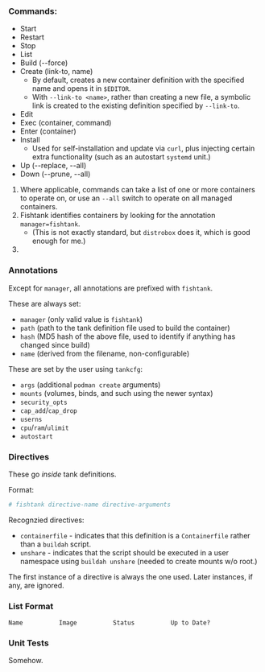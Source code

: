 ### Commands:
- Start
- Restart
- Stop
- List
- Build (--force)
- Create (link-to, name)
    - By default, creates a new container definition with the specified name and opens it in `$EDITOR`.
    - With `--link-to <name>`, rather than creating a new file, a symbolic link is created to the existing definition specified by `--link-to`. 
- Edit
- Exec (container, command)
- Enter (container)
- Install
    - Used for self-installation and update via `curl`, plus injecting certain extra functionality (such as an autostart `systemd` unit.)
- Up (--replace, --all)
- Down (--prune, --all)

1. Where applicable, commands can take a list of one or more containers to operate on, or use an `--all` switch to operate on all managed containers.
2. Fishtank identifies containers by looking for the annotation `manager=fishtank`. 
    - (This is not exactly standard, but `distrobox` does it, which is good enough for me.)
3. 

### Annotations
Except for `manager`, all annotations are prefixed with `fishtank`.

These are always set:
- `manager` (only valid value is `fishtank`)
- `path` (path to the tank definition file used to build the container)
- `hash` (MD5 hash of the above file, used to identify if anything has changed since build)
- `name` (derived from the filename, non-configurable)

These are set by the user using `tankcfg`:
- `args` (additional `podman create` arguments)
- `mounts` (volumes, binds, and such using the newer syntax)
- `security_opts`
- `cap_add`/`cap_drop`
- `userns`
- `cpu`/`ram`/`ulimit`
- `autostart`

### Directives
These go *inside* tank definitions.

Format:
```sh
# fishtank directive-name directive-arguments
```

Recognzied directives:
- `containerfile` - indicates that this definition is a `Containerfile` rather than a `buildah` script.
- `unshare` - indicates that the script should be executed in a user namespace using `buildah unshare` (needed to create mounts w/o root.)

The first instance of a directive is always the one used. Later instances, if any, are ignored.

### List Format
```shell
Name          Image          Status          Up to Date?
```

### Unit Tests
Somehow.